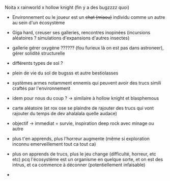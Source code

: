 
Noita x rainworld x hollow knight (fin y a des bugzzzz quoi)

- Environnement ou le joueur est un ~~chat (miaou)~~ individu comme un autre au sein d'un écosystème
- Giga hard, creuser ses galleries, rencontres inopinées (incursions aléatoires ? simulations d'expansions d'autres insectes)
- gallerie gérer oxygène ?????? (fou furieux là on est pas dans astroneer), gérer solidité structurelle
- différents types de sol ? 
- plein de vie du sol de bugsss et autre bestiolasses

- systèmes armes notamment ennemis qui peuvent avoir des trucs simili craftés par l'environnement
- idem pour nous du coup ? → similaire à hollow knight et blasphemous 
- carte aléatoire (et rox ose se plaindre de rajouter des trucs qui vont rajouter du temps de dev ahalalala quelle audace)


- objectif → immediat = survie, inspiration deep rock avec minage ou autre
- plus t'en apprends, plus l'horreur augmente (même si exploration inconnu emerveillement tout ca tout ca)
- plus on apprends de trucs, plus le jeu change (difficulté, horreur, etc etc) pcq l'écosystème est un organisme en quelque sorte, et on est des intrus, et ca commence à déconner (potentiellement infaisable)
- 